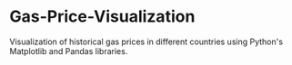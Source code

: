 # Gas-Price-Visualization
 Visualization of historical gas prices in different countries using Python's Matplotlib and Pandas libraries.
